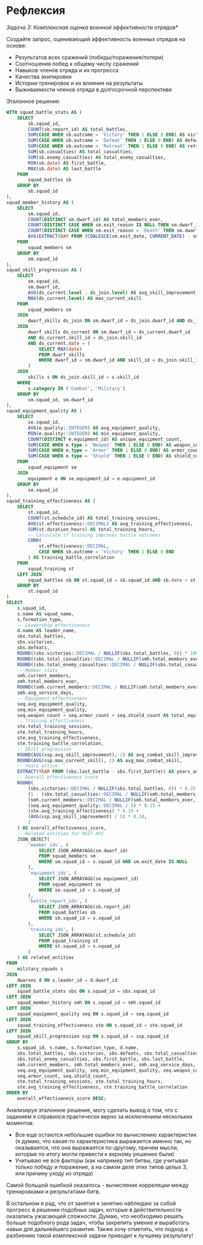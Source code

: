 # Рефлексия

**Задача 3*: Комплексная оценка военной эффективности отрядов**

Создайте запрос, оценивающий эффективность военных отрядов на основе:  
- Результатов всех сражений (победы/поражения/потери)  
- Соотношения побед к общему числу сражений  
- Навыков членов отряда и их прогресса  
- Качества экипировки  
- Истории тренировок и их влияния на результаты  
- Выживаемости членов отряда в долгосрочной перспективе

Эталонное решение:

```sql
WITH squad_battle_stats AS (
    SELECT 
        sb.squad_id,
        COUNT(sb.report_id) AS total_battles,
        SUM(CASE WHEN sb.outcome = 'Victory' THEN 1 ELSE 0 END) AS victories,
        SUM(CASE WHEN sb.outcome = 'Defeat' THEN 1 ELSE 0 END) AS defeats,
        SUM(CASE WHEN sb.outcome = 'Retreat' THEN 1 ELSE 0 END) AS retreats,
        SUM(sb.casualties) AS total_casualties,
        SUM(sb.enemy_casualties) AS total_enemy_casualties,
        MIN(sb.date) AS first_battle,
        MAX(sb.date) AS last_battle
    FROM 
        squad_battles sb
    GROUP BY 
        sb.squad_id
),
squad_member_history AS (
    SELECT 
        sm.squad_id,
        COUNT(DISTINCT sm.dwarf_id) AS total_members_ever,
        COUNT(DISTINCT CASE WHEN sm.exit_reason IS NULL THEN sm.dwarf_id END) AS current_members,
        COUNT(DISTINCT CASE WHEN sm.exit_reason = 'Death' THEN sm.dwarf_id END) AS deaths,
        AVG(EXTRACT(DAY FROM (COALESCE(sm.exit_date, CURRENT_DATE) - sm.join_date))) AS avg_service_days
    FROM 
        squad_members sm
    GROUP BY 
        sm.squad_id
),
squad_skill_progression AS (
    SELECT 
        sm.squad_id,
        sm.dwarf_id,
        AVG(ds_current.level - ds_join.level) AS avg_skill_improvement,
        MAX(ds_current.level) AS max_current_skill
    FROM 
        squad_members sm
    JOIN 
        dwarf_skills ds_join ON sm.dwarf_id = ds_join.dwarf_id AND ds_join.date <= sm.join_date
    JOIN 
        dwarf_skills ds_current ON sm.dwarf_id = ds_current.dwarf_id 
        AND ds_current.skill_id = ds_join.skill_id
        AND ds_current.date = (
            SELECT MAX(date) 
            FROM dwarf_skills 
            WHERE dwarf_id = sm.dwarf_id AND skill_id = ds_join.skill_id
        )
    JOIN 
        skills s ON ds_join.skill_id = s.skill_id
    WHERE 
        s.category IN ('Combat', 'Military')
    GROUP BY 
        sm.squad_id, sm.dwarf_id
),
squad_equipment_quality AS (
    SELECT 
        se.squad_id,
        AVG(e.quality::INTEGER) AS avg_equipment_quality,
        MIN(e.quality::INTEGER) AS min_equipment_quality,
        COUNT(DISTINCT e.equipment_id) AS unique_equipment_count,
        SUM(CASE WHEN e.type = 'Weapon' THEN 1 ELSE 0 END) AS weapon_count,
        SUM(CASE WHEN e.type = 'Armor' THEN 1 ELSE 0 END) AS armor_count,
        SUM(CASE WHEN e.type = 'Shield' THEN 1 ELSE 0 END) AS shield_count
    FROM 
        squad_equipment se
    JOIN 
        equipment e ON se.equipment_id = e.equipment_id
    GROUP BY 
        se.squad_id
),
squad_training_effectiveness AS (
    SELECT 
        st.squad_id,
        COUNT(st.schedule_id) AS total_training_sessions,
        AVG(st.effectiveness::DECIMAL) AS avg_training_effectiveness,
        SUM(st.duration_hours) AS total_training_hours,
        -- Calculate if training improves battle outcomes
        CORR(
            st.effectiveness::DECIMAL,
            CASE WHEN sb.outcome = 'Victory' THEN 1 ELSE 0 END
        ) AS training_battle_correlation
    FROM 
        squad_training st
    LEFT JOIN 
        squad_battles sb ON st.squad_id = sb.squad_id AND sb.date > st.date
    GROUP BY 
        st.squad_id
)
SELECT 
    s.squad_id,
    s.name AS squad_name,
    s.formation_type,
    -- Leadership effectiveness
    d.name AS leader_name,
    sbs.total_battles,
    sbs.victories,
    sbs.defeats,
    ROUND((sbs.victories::DECIMAL / NULLIF(sbs.total_battles, 0)) * 100, 2) AS victory_percentage,
    ROUND((sbs.total_casualties::DECIMAL / NULLIF(smh.total_members_ever, 0)) * 100, 2) AS casualty_rate,
    ROUND((sbs.total_enemy_casualties::DECIMAL / NULLIF(sbs.total_casualties, 1)), 2) AS casualty_exchange_ratio,
    -- Member stats
    smh.current_members,
    smh.total_members_ever,
    ROUND((smh.current_members::DECIMAL / NULLIF(smh.total_members_ever, 0)) * 100, 2) AS retention_rate,
    smh.avg_service_days,
    -- Equipment effectiveness
    seq.avg_equipment_quality,
    seq.min_equipment_quality,
    seq.weapon_count + seq.armor_count + seq.shield_count AS total_equipment_pieces,
    -- Training effectiveness
    ste.total_training_sessions,
    ste.total_training_hours,
    ste.avg_training_effectiveness,
    ste.training_battle_correlation,
    -- Skill progression
    ROUND(AVG(ssp.avg_skill_improvement), 2) AS avg_combat_skill_improvement,
    ROUND(AVG(ssp.max_current_skill), 2) AS avg_max_combat_skill,
    -- Years active
    EXTRACT(YEAR FROM (sbs.last_battle - sbs.first_battle)) AS years_active,
    -- Overall effectiveness score
    ROUND(
        (sbs.victories::DECIMAL / NULLIF(sbs.total_battles, 0)) * 0.25 +
        (1 - (sbs.total_casualties::DECIMAL / NULLIF(smh.total_members_ever, 0))) * 0.20 +
        (smh.current_members::DECIMAL / NULLIF(smh.total_members_ever, 0)) * 0.15 +
        (seq.avg_equipment_quality::DECIMAL / 5) * 0.15 +
        (ste.avg_training_effectiveness) * 0.15 +
        (AVG(ssp.avg_skill_improvement) / 5) * 0.10,
        3
    ) AS overall_effectiveness_score,
    -- Related entities for REST API
    JSON_OBJECT(
        'member_ids', (
            SELECT JSON_ARRAYAGG(sm.dwarf_id)
            FROM squad_members sm
            WHERE sm.squad_id = s.squad_id AND sm.exit_date IS NULL
        ),
        'equipment_ids', (
            SELECT JSON_ARRAYAGG(se.equipment_id)
            FROM squad_equipment se
            WHERE se.squad_id = s.squad_id
        ),
        'battle_report_ids', (
            SELECT JSON_ARRAYAGG(sb.report_id)
            FROM squad_battles sb
            WHERE sb.squad_id = s.squad_id
        ),
        'training_ids', (
            SELECT JSON_ARRAYAGG(st.schedule_id)
            FROM squad_training st
            WHERE st.squad_id = s.squad_id
        )
    ) AS related_entities
FROM 
    military_squads s
JOIN 
    dwarves d ON s.leader_id = d.dwarf_id
LEFT JOIN 
    squad_battle_stats sbs ON s.squad_id = sbs.squad_id
LEFT JOIN 
    squad_member_history smh ON s.squad_id = smh.squad_id
LEFT JOIN 
    squad_equipment_quality seq ON s.squad_id = seq.squad_id
LEFT JOIN 
    squad_training_effectiveness ste ON s.squad_id = ste.squad_id
LEFT JOIN 
    squad_skill_progression ssp ON s.squad_id = ssp.squad_id
GROUP BY 
    s.squad_id, s.name, s.formation_type, d.name, 
    sbs.total_battles, sbs.victories, sbs.defeats, sbs.total_casualties,
    sbs.total_enemy_casualties, sbs.first_battle, sbs.last_battle,
    smh.current_members, smh.total_members_ever, smh.avg_service_days,
    seq.avg_equipment_quality, seq.min_equipment_quality, seq.weapon_count,
    seq.armor_count, seq.shield_count,
    ste.total_training_sessions, ste.total_training_hours, 
    ste.avg_training_effectiveness, ste.training_battle_correlation
ORDER BY 
    overall_effectiveness_score DESC;
```

Анализируя эталонное решение, могу сделать вывод о том, что с заданием я справился практически верно за исключением нескольких моментов:
- Все еще остаются небольшие ошибки по вычислению характеристик (я думаю, что какая-то характеристика выражается именно так, но оказывается, что она выражается по-другому, причем мысли, которые по итогу могли привести к верному решению были)
- Учитываю не все факторы (как например тип битвы, где учитывал только победу и поражение, а на самом деле этих типов целых 3, или причину уходу из отряда)

Самой большой ошибкой оказалось - вычисление корреляции между тренировками и результатами битв.

В остальном я рад, что от занятия к занятию наблюдаю за собой прогресс в решении подобных задач, которые в действительности оказались ужасающей сложности. Думаю, что необходимо решать больше подобного рода задач, чтобы закрепить умение и выработать навык для дальнейшего развития. Также хочу отметить, что подход к разбиению такой комплексной задачи приводит к лучшему результату!